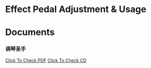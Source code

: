 # Effect Pedal Adjustment & Usage

# Documents
### 调琴圣手
[Click To Check PDF](/BassEquipments/BassPedal&Effect/EffectPedalAdjustments&Usage/调琴圣手.pdf)
[Click To Check CD](/BassEquipments/BassPedal&Effect/EffectPedalAdjustments&Usage/调琴圣手CD)
